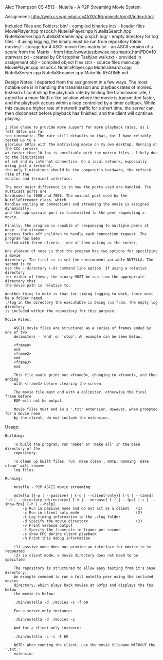 Alec Thompson
CS 4513 - Nutella - A P2P Streaming Movie System

Assignment: http://web.cs.wpi.edu/~cs4513/c16/projects/proj3/index.html

Included Files and Folders:
	bin/					- compiled binaries
	inc/					- header files
		MoviePlayer.hpp
		msock.h
		NutellaPlayer.hpp
		NutellaSearch.hpp
		NutellaServer.hpp
		NutellaStreamer.hpp
		proj3.h
	log/					- empty directory for log files
							- if using logging, the binary must be run from repository folder
	movies/					- storage for 4 ASCII movie files
		matrix.txt 			- an ASCII version of a scene from the Matrix 
							- from http://www.justbewise.net/matrix.html?D0=10
		starwars.txt 		- created by Christopher Tashjian
		walk.txt 			- provided in assignment
	obj/					- compiled object files
	src/					- source files
		main.cpp
		MoviePlayer.cpp
		msock.c
		NutellaPlayer.cpp
		MutellaSearch.cpp
		NutellaServer.cpp
		NutellaStreamer.cpp
	Makefile
	README.md

Design Notes:
	I departed from the assignment in a few ways. The most notable one is in handling
	the transmission and playback rates of movies. Instead of controlling the playback
	rate by limiting the transmision rate, I opted for a more Netflix-like solution 
	where the movie is transmitted faster, and the playback occurs within a loop controlled
	by a timer callback. While this causes a higher rate of network traffic for a short time,
	the server can then disconnect before playback has finished, and the client will
	continue playing.

	I also chose to provide more support for more playback rates, as I felt 10fps was far
	too cinematic. The rate still defaults to that, but I have reliably tested up to a
	glorious 60fps with the matrixlong movie on my own desktop. Running on the CCC servers
	at faster than 10 fps is unreliable with the matrix files - likely due to the limitations
	of ssh and my internat connection. On a local network, especially using just a terminal,
	the only limitations should be the computer's hardware, the refresh rate of the
	monitor and terminal interface.

	The next major difference is in how the ports used are handled. The multicast ports are
	hardcoded to 7000 and 7001. The unicast port used by the NutellaStreamer class, which
	handles waiting on connections and streaming the movie is assigned dynamically,
	and the appropriate port is transmitted to the peer requesting a movie.

	Finally, the program is capable of responsing to multiple peers at once - the streamer
	process forks off children to handle each connection request. The program has been
	tested with three clients - one of them acting as the server.

	One element of note is that the program has two options for specifying a movie
	directory. The first is to set the environment variable NUTELLA. The second is to
	use the --directory (-d) command line option. If using a relative directory
	for either of these, the binary MUST be run from the appropriate directory that
	the movie path is relative to.

	Another thing to note is that for timing logging to work, there must be a folder named
	./log in the directory the executable is being run from. The empty log directory
	is included within the repository for this purpose.

	Movie Files:

		ASCII movie files are structured as a series of frames ended by one of two
		delimiters - 'end' or 'stop'. An example can be seen below:

		<frame0>
		end
		<frame2>
		end
		<frame3>
		end

		This file would print out <frame0>, changing to <frame1>, and then ending
		with <frame3> before clearing the screen.

		The movie file must end with a delimiter, otherwise the final frame before
		EOF will not be output.

		Movie files must end in a '.txt' extension. However, when prompted for a movie name
		by the client, do not include the extension.

Usage:

	Building:

		To build the program, run 'make' or 'make all' in the base directory of the
		repository.

		To clean up built files, run 'make clean'. NOTE: Running 'make clean' will remove
		log files.

	Running:

		nutelle - P2P ASCII movie streaming

		nutella [{-p | --passive} | {-c | --client-only}] [-t | --timed] [-d | --directory <directory>] [-v | --verbose] [-f | --fps] [-s | --show-fps] [-h | --help]
			-p Run in passive mode and do not act as a client 	(1)
			-c Run in client only mode							(2)
			-t Log timing information to the ./log folder
			-d Specify the movie directory						(2)
			-v Print verbose output
			-f Specify the framerate in frames per second
			-s Show FPS during client playback
			-h Print this debug information

		(1) passive mode does not provide an interface for movies to be requested
		(2) in client mode, a movie directory does not need to be specified

		The repository is structured to allow easy testing from it's base directory.
		An example command to run a full nutella peer using the included movies
		directory, which plays back movies at 60fps and displays the fps below
		the movie is below:

		./bin/nutella -d ./movies -s -f 60

		For a server-only instance:

		./bin/nutella -d ./movies -p

		And for a client-only instance:

		./bin/nutella -c -s -f 60

		NOTE: When running the client, use the movie filename WITHOUT the '.txt.'
		extension
